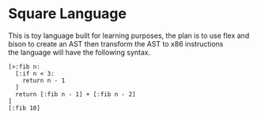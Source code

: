 # Square Language 

This is toy language built for learning purposes, the plan is to use flex and bison
to create an AST then transform the AST to x86 instructions  
the language will have the following syntax.

```
[>:fib n:
  [:if n < 3:
    return n - 1
  ]
  return [:fib n - 1] + [:fib n - 2]
]
[:fib 10]
```
